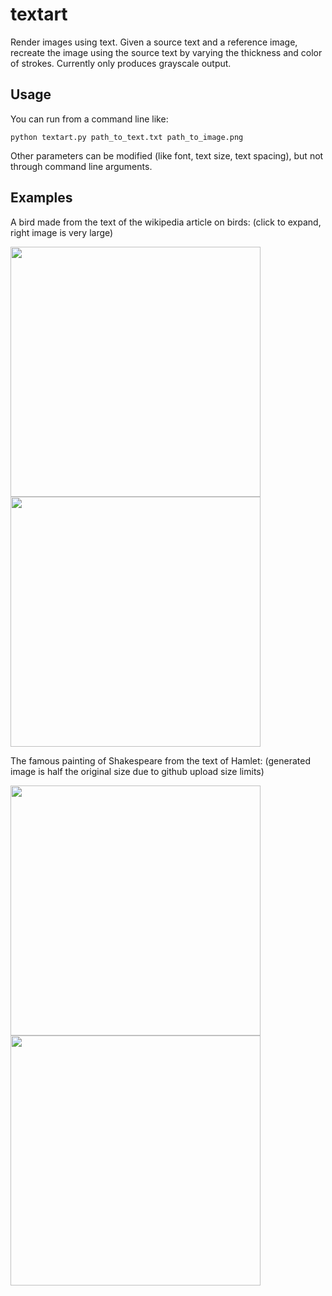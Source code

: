 # textart

Render images using text. Given a source text and a reference image, recreate the image using the source text by varying the thickness and color of strokes. Currently only produces grayscale output. 

## Usage

You can run from a command line like:
```
python textart.py path_to_text.txt path_to_image.png
```

Other parameters can be modified (like font, text size, text spacing), but not through command line arguments.

## Examples

A bird made from the text of the wikipedia article on birds: (click to expand, right image is very large)

<img src="https://user-images.githubusercontent.com/25068498/122625360-a3943d00-d059-11eb-9b29-d6a27ce9ee28.jpg" width="400"><img src="https://user-images.githubusercontent.com/25068498/122625363-a7c05a80-d059-11eb-891f-385fdf3963ae.png" width="400">

The famous painting of Shakespeare from the text of Hamlet: (generated image is half the original size due to github upload size limits)

<img src="https://user-images.githubusercontent.com/25068498/122625525-68463e00-d05a-11eb-846a-1d376904e4ee.png" width="400"><img src="https://user-images.githubusercontent.com/25068498/122625560-b1968d80-d05a-11eb-9e01-484464d99020.png" width="400">
